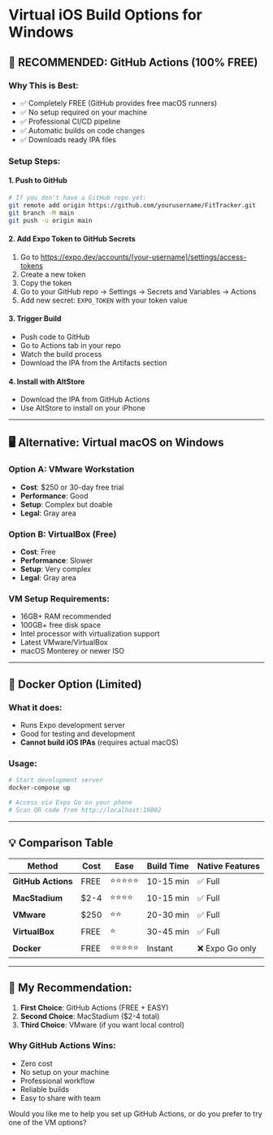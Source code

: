 # Virtual iOS Build Options for Windows

## 🎯 **RECOMMENDED: GitHub Actions (100% FREE)**

### **Why This is Best:**
- ✅ Completely FREE (GitHub provides free macOS runners)
- ✅ No setup required on your machine
- ✅ Professional CI/CD pipeline
- ✅ Automatic builds on code changes
- ✅ Downloads ready IPA files

### **Setup Steps:**

#### 1. Push to GitHub
```bash
# If you don't have a GitHub repo yet:
git remote add origin https://github.com/yourusername/FitTracker.git
git branch -M main
git push -u origin main
```

#### 2. Add Expo Token to GitHub Secrets
1. Go to https://expo.dev/accounts/[your-username]/settings/access-tokens
2. Create a new token
3. Copy the token
4. Go to your GitHub repo → Settings → Secrets and Variables → Actions
5. Add new secret: `EXPO_TOKEN` with your token value

#### 3. Trigger Build
- Push code to GitHub
- Go to Actions tab in your repo
- Watch the build process
- Download the IPA from the Artifacts section

#### 4. Install with AltStore
- Download the IPA from GitHub Actions
- Use AltStore to install on your iPhone

---

## 🖥️ **Alternative: Virtual macOS on Windows**

### **Option A: VMware Workstation**
- **Cost**: $250 or 30-day free trial
- **Performance**: Good
- **Setup**: Complex but doable
- **Legal**: Gray area

### **Option B: VirtualBox (Free)**
- **Cost**: Free
- **Performance**: Slower
- **Setup**: Very complex
- **Legal**: Gray area

### **VM Setup Requirements:**
- 16GB+ RAM recommended
- 100GB+ free disk space
- Intel processor with virtualization support
- Latest VMware/VirtualBox
- macOS Monterey or newer ISO

---

## 🐳 **Docker Option (Limited)**

### **What it does:**
- Runs Expo development server
- Good for testing and development
- **Cannot build iOS IPAs** (requires actual macOS)

### **Usage:**
```bash
# Start development server
docker-compose up

# Access via Expo Go on your phone
# Scan QR code from http://localhost:19002
```

---

## 💡 **Comparison Table**

| Method | Cost | Ease | Build Time | Native Features |
|--------|------|------|------------|----------------|
| **GitHub Actions** | FREE | ⭐⭐⭐⭐⭐ | 10-15 min | ✅ Full |
| **MacStadium** | $2-4 | ⭐⭐⭐⭐ | 10-15 min | ✅ Full |
| **VMware** | $250 | ⭐⭐ | 20-30 min | ✅ Full |
| **VirtualBox** | FREE | ⭐ | 30-45 min | ✅ Full |
| **Docker** | FREE | ⭐⭐⭐⭐⭐ | Instant | ❌ Expo Go only |

---

## 🚀 **My Recommendation:**

1. **First Choice**: GitHub Actions (FREE + EASY)
2. **Second Choice**: MacStadium ($2-4 total)
3. **Third Choice**: VMware (if you want local control)

### **Why GitHub Actions Wins:**
- Zero cost
- No setup on your machine
- Professional workflow
- Reliable builds
- Easy to share with team

Would you like me to help you set up GitHub Actions, or do you prefer to try one of the VM options?
